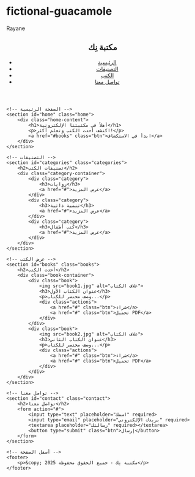 # fictional-guacamole
Rayane 
<!DOCTYPE html>
<html lang="ar">
<head>
    <meta charset="UTF-8">
    <meta name="viewport" content="width=device-width, initial-scale=1.0">
    <title>مكتبة نِك الإلكترونية</title>
    <link rel="stylesheet" href="styles.css">
</head>
<body>
    <!-- الشريط العلوي (Navbar) -->
    <header>
        <div class="logo">
            <h2>مكتبة نِك</h2>
        </div>
        <nav>
            <ul>
                <li><a href="#home">الرئيسية</a></li>
                <li><a href="#categories">التصنيفات</a></li>
                <li><a href="#books">الكتب</a></li>
                <li><a href="#contact">تواصل معنا</a></li>
            </ul>
        </nav>
    </header>

    <!-- الصفحة الرئيسية -->
    <section id="home" class="home">
        <div class="home-content">
            <h1>أهلاً في مكتبتنا الإلكترونية</h1>
            <p>اكتشف أحدث الكتب وتعلم أكثر!</p>
            <a href="#books" class="btn">ابدأ في الاستكشاف</a>
        </div>
    </section>

    <!-- التصنيفات -->
    <section id="categories" class="categories">
        <h2>تصنيفات الكتب</h2>
        <div class="category-container">
            <div class="category">
                <h3>روايات</h3>
                <a href="#">عرض المزيد</a>
            </div>
            <div class="category">
                <h3>تنمية ذاتية</h3>
                <a href="#">عرض المزيد</a>
            </div>
            <div class="category">
                <h3>كتب أطفال</h3>
                <a href="#">عرض المزيد</a>
            </div>
        </div>
    </section>

    <!-- عرض الكتب -->
    <section id="books" class="books">
        <h2>أحدث الكتب</h2>
        <div class="book-container">
            <div class="book">
                <img src="book1.jpg" alt="غلاف الكتاب">
                <h3>عنوان الكتاب الأول</h3>
                <p>وصف مختصر للكتاب...</p>
                <div class="actions">
                    <a href="#" class="btn">شراء</a>
                    <a href="#" class="btn">تحميل PDF</a>
                </div>
            </div>
            <div class="book">
                <img src="book2.jpg" alt="غلاف الكتاب">
                <h3>عنوان الكتاب الثاني</h3>
                <p>وصف مختصر للكتاب...</p>
                <div class="actions">
                    <a href="#" class="btn">شراء</a>
                    <a href="#" class="btn">تحميل PDF</a>
                </div>
            </div>
        </div>
    </section>

    <!-- تواصل معنا -->
    <section id="contact" class="contact">
        <h2>تواصل معنا</h2>
        <form action="#">
            <input type="text" placeholder="اسمك" required>
            <input type="email" placeholder="بريدك الإلكتروني" required>
            <textarea placeholder="رسالتك" required></textarea>
            <button type="submit" class="btn">إرسال</button>
        </form>
    </section>

    <!-- أسفل الصفحة -->
    <footer>
        <p>&copy; 2025 مكتبة نِك - جميع الحقوق محفوظة</p>
    </footer>

</body>
</html>
